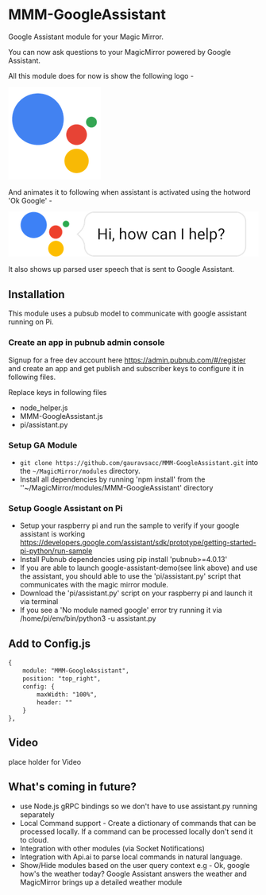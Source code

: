 # MMM-GoogleAssistant

Google Assistant module for your Magic Mirror.

You can now ask questions to your MagicMirror powered by Google Assistant.

All this module does for now is show the following logo -

![](assistant_inactive.png)

And animates it to following when assistant is activated using the hotword 'Ok Google' -

![](assistant_active.png)

It also shows up parsed user speech that is sent to Google Assistant.

## Installation

This module uses a pubsub model to communicate with google assistant running on Pi.

### Create an app in pubnub admin console
Signup for a free dev account here https://admin.pubnub.com/#/register and create an app and get publish and subscriber keys to configure it in following files.

Replace keys in following files
* node_helper.js
* MMM-GoogleAssistant.js
* pi/assistant.py

### Setup GA Module
* `git clone https://github.com/gauravsacc/MMM-GoogleAssistant.git` into the `~/MagicMirror/modules` directory.
* Install all dependencies by running 'npm install' from the ''~/MagicMirror/modules/MMM-GoogleAssistant' directory

### Setup Google Assistant on Pi
* Setup your raspberry pi and run the sample to verify if your google assistant is working https://developers.google.com/assistant/sdk/prototype/getting-started-pi-python/run-sample
* Install Pubnub dependencies using pip install 'pubnub>=4.0.13'
* If you are able to launch google-assistant-demo(see link above) and use the assistant, you should able to use the 'pi/assistant.py' script that communicates with the magic mirror module.
* Download the 'pi/assistant.py' script on your raspberry pi and launch it via terminal
* If you see a 'No module named google' error try running it via /home/pi/env/bin/python3 -u assistant.py


## Add to Config.js
    {
        module: "MMM-GoogleAssistant",
        position: "top_right",
        config: {
            maxWidth: "100%",    
            header: ""
        }
    },

## Video
place holder for Video

## What's coming in future?
* use Node.js gRPC bindings so we don't have to use assistant.py running separately
* Local Command support - Create a dictionary of commands that can be processed locally. If a command can be processed locally don't send it to cloud.
* Integration with other modules (via Socket Notifications)
* Integration with Api.ai to parse local commands in natural language.
* Show/Hide modules based on the user query context
  e.g - Ok, google how's the weather today?
  Google Assistant answers the weather and MagicMirror brings up a detailed weather module
